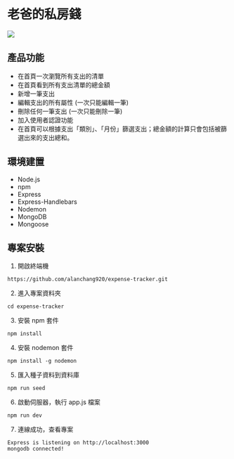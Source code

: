 # 老爸的私房錢

![](https://raw.githubusercontent.com/alanchang920/expense-tracker/main/expense-tracker.png)

## 產品功能
- 在首頁一次瀏覽所有支出的清單
- 在首頁看到所有支出清單的總金額
- 新增一筆支出
- 編輯支出的所有屬性 (一次只能編輯一筆)
- 刪除任何一筆支出 (一次只能刪除一筆)
- 加入使用者認證功能
- 在首頁可以根據支出「類別」、「月份」篩選支出；總金額的計算只會包括被篩選出來的支出總和。

## 環境建置
- Node.js
- npm
- Express
- Express-Handlebars
- Nodemon
- MongoDB
- Mongoose

## 專案安裝
1. 開啟終端機

```
https://github.com/alanchang920/expense-tracker.git
```

2. 進入專案資料夾

```
cd expense-tracker
```

3. 安裝 npm 套件

```
npm install
```

4. 安裝 nodemon 套件

```
npm install -g nodemon
```

5. 匯入種子資料到資料庫

```
npm run seed
```

6. 啟動伺服器，執行 app.js 檔案

```
npm run dev
```

7. 連線成功，查看專案

```
Express is listening on http://localhost:3000
mongodb connected!
```

